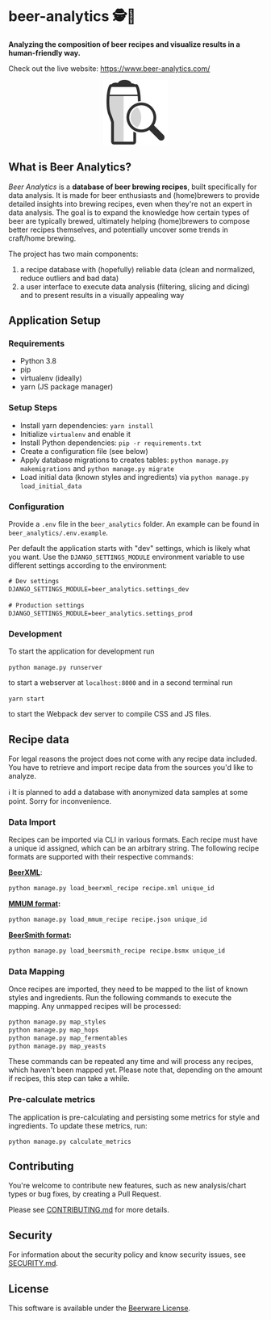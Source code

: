beer-analytics 🕵️🍺
===================

**Analyzing the composition of beer recipes and visualize results in a human-friendly way.**

Check out the live website: https://www.beer-analytics.com/

<p align="center"><img alt="Logo" src="web_app/static/img/logo-dark.svg" width="128" height="128" /></p>

What is Beer Analytics?
-----------------------

*Beer Analytics* is a **database of beer brewing recipes**, built specifically for data analysis. It is made for beer
enthusiasts and (home)brewers to provide detailed insights into brewing recipes, even when they're not an expert in data
analysis. The goal is to expand the knowledge how certain types of beer are typically brewed, ultimately helping
(home)brewers to compose better recipes themselves, and potentially uncover some trends in craft/home brewing.

The project has two main components:

1) a recipe database with (hopefully) reliable data (clean and normalized, reduce outliers and bad data)
2) a user interface to execute data analysis (filtering, slicing and dicing) and to present results in a visually
   appealing way

Application Setup
-----------------

### Requirements

- Python 3.8
- pip
- virtualenv (ideally)
- yarn (JS package manager)

### Setup Steps

- Install yarn dependencies: `yarn install`
- Initialize `virtualenv` and enable it
- Install Python dependencies: `pip -r requirements.txt`
- Create a configuration file (see below)
- Apply database migrations to creates tables: `python manage.py makemigrations` and `python manage.py migrate`
- Load initial data (known styles and ingredients) via `python manage.py load_initial_data`

### Configuration

Provide a `.env` file in the `beer_analytics` folder. An example can be found in `beer_analytics/.env.example`.

Per default the application starts with "dev" settings, which is likely what you want. Use the `DJANGO_SETTINGS_MODULE`
environment variable to use different settings according to the environment:

```
# Dev settings
DJANGO_SETTINGS_MODULE=beer_analytics.settings_dev

# Production settings
DJANGO_SETTINGS_MODULE=beer_analytics.settings_prod
```

### Development

To start the application for development run

`python manage.py runserver`

to start a webserver at `localhost:8000` and in a second terminal run

`yarn start`

to start the Webpack dev server to compile CSS and JS files.

Recipe data
-----------

For legal reasons the project does not come with any recipe data included. You have to retrieve and import recipe data 
from the sources you'd like to analyze.

ℹ️ It is planned to add a database with anonymized data samples at some point. Sorry for inconvenience.

### Data Import

Recipes can be imported via CLI in various formats. Each recipe must have a unique id assigned, which can be an
arbitrary string. The following recipe formats are supported with their respective commands:

**[BeerXML](http://www.beerxml.com/)**:

```bash
python manage.py load_beerxml_recipe recipe.xml unique_id
```

**[MMUM format](https://www.maischemalzundmehr.de/):**

```bash
python manage.py load_mmum_recipe recipe.json unique_id
```

**[BeerSmith format](https://beersmithrecipes.com/):**

```bash
python manage.py load_beersmith_recipe recipe.bsmx unique_id
```

### Data Mapping

Once recipes are imported, they need to be mapped to the list of known styles and ingredients. Run the following
commands to execute the mapping. Any unmapped recipes will be processed:

```
python manage.py map_styles
python manage.py map_hops
python manage.py map_fermentables
python manage.py map_yeasts
```

These commands can be repeated any time and will process any recipes, which haven't been mapped yet. Please note that,
depending on the amount if recipes, this step can take a while.

### Pre-calculate metrics

The application is pre-calculating and persisting some metrics for style and ingredients. To update these metrics, run:

```
python manage.py calculate_metrics
```

Contributing
------------

You're welcome to contribute new features, such as new analysis/chart types or bug fixes, by creating a Pull Request.

Please see [CONTRIBUTING.md](CONTRIBUTING.md) for more details.

Security
--------

For information about the security policy and know security issues, see [SECURITY.md](SECURITY.md). 

License
-------

This software is available under the [Beerware License](LICENSE).
